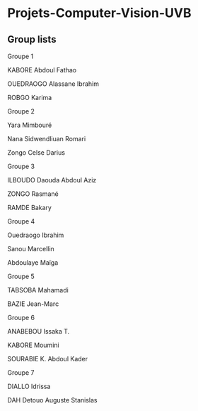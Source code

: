 # Projets-Computer-Vision-UVB

## Group lists

Groupe 1 

KABORE Abdoul Fathao 

OUEDRAOGO Alassane Ibrahim 

ROBGO Karima 

Groupe 2 

Yara Mimbouré 

Nana Sidwendliuan Romari 

Zongo Celse Darius 

Groupe 3 

ILBOUDO Daouda Abdoul Aziz 

ZONGO Rasmané 

RAMDE Bakary 

Groupe 4 

Ouedraogo Ibrahim 

Sanou Marcellin 

Abdoulaye Maïga 

Groupe 5 

TABSOBA Mahamadi 

BAZIE Jean-Marc 

Groupe 6 

ANABEBOU Issaka T. 

KABORE Moumini 

SOURABIE K. Abdoul Kader 

Groupe 7 

DIALLO Idrissa 

DAH Detouo Auguste Stanislas 
